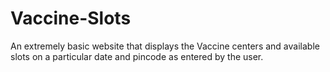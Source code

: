 # Vaccine-Slots

An extremely basic website that displays the Vaccine centers and available slots on a particular date and pincode as entered by the user.
